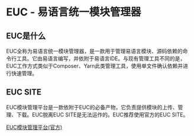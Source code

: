 # EUC - 易语言统一模块管理器

## EUC是什么

EUC全称为易语言统一模块管理器，是一款用于管理易语言模块、源码依赖的命令行工具。它由易语言编写，并依附于易语言IDE。与现有管理工具不同的是，EUC工作方式类似于Composer、Yarn此类管理工具，使用单文件确认依赖并进行快速管理。

## EUC SITE

EUC模块管理平台是一款依附于EUC的必备产物，它负责提供模块的上传、管理、下载。EUC脱离EUC SITE是无法运作的。EUC推荐使用官方的EUC SITE。

[EUC模块管理平台(官方)](https://euc.kingsr.cc)
